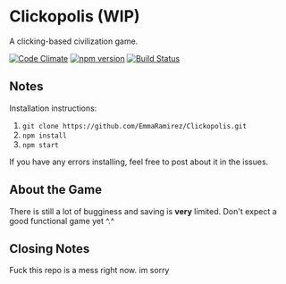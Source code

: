 # Clickopolis (WIP)
A clicking-based civilization game.

[![Code Climate](https://codeclimate.com/github/EmmaRamirez/Clickopolis/badges/gpa.svg)](https://codeclimate.com/github/EmmaRamirez/Clickopolis) [![npm version](https://badge.fury.io/js/clickopolis.svg)](https://badge.fury.io/js/clickopolis)
[![Build Status](https://travis-ci.org/EmmaRamirez/Clickopolis.svg?branch=master)](https://travis-ci.org/EmmaRamirez/Clickopolis)

## Notes

Installation instructions:

1. `git clone https://github.com/EmmaRamirez/Clickopolis.git`
2. `npm install`
3. `npm start`

If you have any errors installing, feel free to post about it in the issues.

## About the Game

There is still a lot of bugginess and saving is **very** limited. Don't expect a good functional game yet ^.^


## Closing Notes
Fuck this repo is a mess right now. im sorry

